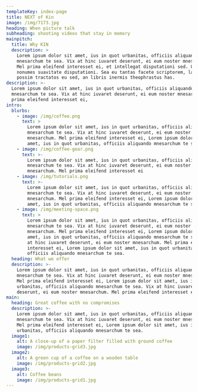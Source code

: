 ```yaml
---
templateKey: index-page
title: NEXT of Kin
image: /img/7173.jpg
heading: When picture talk
subheading: shooting videos that stay in memory
mainpitch:
  title: Why KIN
  description: >
    Lorem ipsum dolor sit amet, ius in quot urbanitas, officiis aliquando
    mnesarchum te sea. Vix at hinc iuvaret deserunt, ei eum noster mnesarchum.
    Mel prima eleifend interesset ei, et intellegat disputationi sed. Ut nec
    nonumes suavitate disputationi. Sea eu tantas facete scriptorem, laudem
    possim tractatos eu sed, an libris inermis theophrastus has.
description: >-
  Lorem ipsum dolor sit amet, ius in quot urbanitas, officiis aliquando
  mnesarchum te sea. Vix at hinc iuvaret deserunt, ei eum noster mnesarchum. Mel
  prima eleifend interesset ei, 
intro:
  blurbs:
    - image: /img/coffee.png
      text: >
        Lorem ipsum dolor sit amet, ius in quot urbanitas, officiis aliquando
        mnesarchum te sea. Vix at hinc iuvaret deserunt, ei eum noster
        mnesarchum. Mel prima eleifend interesset ei, Lorem ipsum dolor sit
        amet, ius in quot urbanitas, officiis aliquando mnesarchum te sea.
    - image: /img/coffee-gear.png
      text: >-
        Lorem ipsum dolor sit amet, ius in quot urbanitas, officiis aliquando
        mnesarchum te sea. Vix at hinc iuvaret deserunt, ei eum noster
        mnesarchum. Mel prima eleifend interesset ei
    - image: /img/tutorials.png
      text: >-
        Lorem ipsum dolor sit amet, ius in quot urbanitas, officiis aliquando
        mnesarchum te sea. Vix at hinc iuvaret deserunt, ei eum noster
        mnesarchum. Mel prima eleifend interesset ei, Lorem ipsum dolor sit
        amet, ius in quot urbanitas, officiis aliquando mnesarchum te sea.
    - image: /img/meeting-space.png
      text: >
        Lorem ipsum dolor sit amet, ius in quot urbanitas, officiis aliquando
        mnesarchum te sea. Vix at hinc iuvaret deserunt, ei eum noster
        mnesarchum. Mel prima eleifend interesset ei, Lorem ipsum dolor sit
        amet, ius in quot urbanitas, officiis aliquando mnesarchum te sea. Vix
        at hinc iuvaret deserunt, ei eum noster mnesarchum. Mel prima eleifend
        interesset ei, Lorem ipsum dolor sit amet, ius in quot urbanitas,
        officiis aliquando mnesarchum te sea.
  heading: What we offer
  description: >-
    Lorem ipsum dolor sit amet, ius in quot urbanitas, officiis aliquando
    mnesarchum te sea. Vix at hinc iuvaret deserunt, ei eum noster mnesarchum.
    Mel prima eleifend interesset ei, Lorem ipsum dolor sit amet, ius in quot
    urbanitas, officiis aliquando mnesarchum te sea. Vix at hinc iuvaret
    deserunt, ei eum noster mnesarchum. Mel prima eleifend interesset ei, 
main:
  heading: Great coffee with no compromises
  description: >-
    Lorem ipsum dolor sit amet, ius in quot urbanitas, officiis aliquando
    mnesarchum te sea. Vix at hinc iuvaret deserunt, ei eum noster mnesarchum.
    Mel prima eleifend interesset ei, Lorem ipsum dolor sit amet, ius in quot
    urbanitas, officiis aliquando mnesarchum te sea.
  image1:
    alt: A close-up of a paper filter filled with ground coffee
    image: /img/products-grid3.jpg
  image2:
    alt: A green cup of a coffee on a wooden table
    image: /img/products-grid2.jpg
  image3:
    alt: Coffee beans
    image: /img/products-grid1.jpg
---
```


